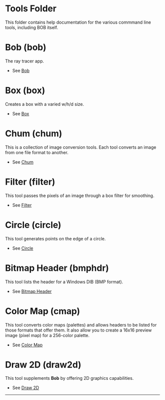 <link rel="stylesheet" href="../assets/help.css"/>

[bob]: <bob.html>
[box]: <box.html>
[chum]: <chum.html>
[filter]: <filter.html>
[circle]: <circle.html>
[bmphdr]: <bmphdr.html>
[cmap]: <cmap.html>
[draw2d]: <draw2d.html>

# Tools Folder

This folder contains help documentation for the various commmand line tools, including BOB itself.

# Bob (bob)

The ray tracer app.

* See [Bob][bob]

# Box (box)

Creates a box with a varied w/h/d size.

* See [Box][box]

# Chum (chum)

This is a collection of image conversion tools. Each tool converts an image from one file format to another.

* See [Chum][chum]

# Filter (filter)

This tool passes the pixels of an image through a box filter for smoothing.

* See [Filter][filter]

# Circle (circle)

This tool generates points on the edge of a circle.

* See [Circle][circle]

# Bitmap Header (bmphdr)

This tool lists the header for a Windows DIB (BMP format).

* See [Bitmap Header][bmphdr]

# Color Map (cmap)

This tool converts color maps (palettes) and allows headers to be listed
for those formats that offer them. It also allow you to create a 16x16
preview image (pixel map) for a 256-color palette.

* See [Color Map][cmap]

# Draw 2D (draw2d)

This tool supplements **Bob** by offering 2D graphics capabilities.

* See [Draw 2D][draw2d]

---

